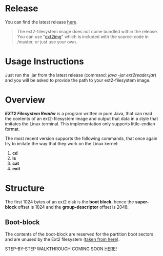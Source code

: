 # Release
You can find the latest release [here](https://github.com/soutzis/EXT2-Filesystem-Reader/releases).
> The ext2-filesystem image does not come bundled within the release. You can use "[ext2img](https://github.com/soutzis/EXT2-Filesystem-Reader/blob/master/ext2img)" which is included with the source-code in /master, or just use your own.

# Usage Instructions
Just run the .jar from the latest release (command: *java -jar ext2reader.jar*) and you will be asked to provide the path to your ext2-filesystem image.

# Overview
***EXT2 Filesystem Reader*** is a program written in pure Java, that can read the contents of an ext2-filesystem
image and output that data in a style that imitates the Linux terminal.
This implementation only supports little-endian format.

The most recent version supports the following commands, that once again
try to imitate the way that they work on the Linux kernel:

1. **cd**
2. **ls**
3. **cat**
4. **exit**

# Structure
The first 1024 bytes of an ext2 disk is the **boot block**, hence the **super-block** offset is 1024 and the 
**group-descriptor** offset is 2048.

## Boot-block
The contents of the boot-block are reserved for the partition boot sectors and are unused by the Ext2 filesystem 
([taken from here](http://cs.smith.edu/~nhowe/Teaching/csc262/oldlabs/ext2.html)).

STEP-BY-STEP WALKTHROUGH COMING SOON [HERE](https://soutzis.github.io/EXT2-Filesystem-Reader/)!
